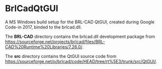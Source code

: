 # BrlCadQtGUI
A MS Windows build setup for the BRL-CAD QtGUI, created during Google Code-in 2017, binded to the brlcad.dll.

The **BRL-CAD** directory contains the brlcad.dll development package from https://sourceforge.net/projects/brlcad/files/BRL-CAD%20Runtime%20Libraries/7.26.0/.

The **src** directory contains the QtGUI source code from https://sourceforge.net/p/brlcad/code/HEAD/tree/rt%5E3/trunk/src/QtGUI/.

